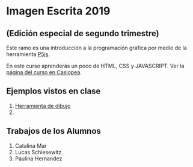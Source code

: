 # Imagen Escrita 2019
## (Edición especial de segundo trimestre)

Este ramo es una introducción a la programación gráfica por medio de la herramienta [P5js](http://p5js.org).

En este curso aprenderás un poco de HTML, CSS y JAVASCRIPT. Ver la [página del curso en Casiopea](https://wiki.ead.pucv.cl/Imagen_Escrita_2019_T2).


## Ejemplos vistos en clase
1. [Herramienta de dibujo](class-01/)
2.


## Trabajos de los Alumnos
1. Catalina Mar
2. Lucas Schiesewitz
3. Paulina Hernandez
